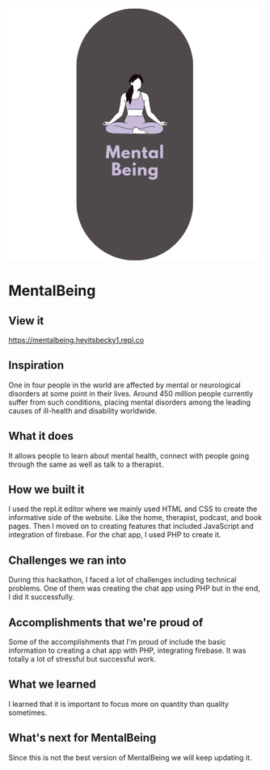 ![LOGO](/assets/img/mentalbeing-logo.png) 
# MentalBeing

## View it
 https://mentalbeing.heyitsbecky1.repl.co
 
## Inspiration
One in four people in the world are affected by mental or neurological disorders at some point in their lives. Around 450 million people currently suffer from such conditions, placing mental disorders among the leading causes of ill-health and disability worldwide.

## What it does
It allows people to learn about mental health, connect with people going through the same as well as talk to a therapist.

## How we built it
I used the repl.it editor where we mainly used HTML and CSS to create the informative side of the website. Like the home, therapist, podcast, and book pages. Then I moved on to creating features that included JavaScript and integration of firebase. For the chat app, I used PHP to create it.

## Challenges we ran into
During this hackathon, I faced a lot of challenges including technical problems. One of them was creating the chat app using PHP but in the end, I did it successfully.

## Accomplishments that we're proud of
Some of the accomplishments that I'm proud of include the basic information to creating a chat app with PHP, integrating firebase. It was totally a lot of stressful but successful work.

## What we learned
I learned that it is important to focus more on quantity than quality sometimes.

## What's next for MentalBeing
Since this is not the best version of MentalBeing we will keep updating it.
